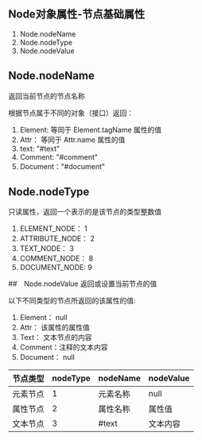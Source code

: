 
## Node对象属性-节点基础属性

1. Node.nodeName
2. Node.nodeType
3. Node.nodeValue

## Node.nodeName
返回当前节点的节点名称

根据节点属于不同的对象（接口）返回：
1. Element: 等同于 Element.tagName 属性的值
2. Attr： 等同于 Attr.name 属性的值
3. text: 	"#text"
4. Comment: "#comment"
5. Document："#document"

## Node.nodeType
只读属性，返回一个表示的是该节点的类型整数值
1. ELEMENT_NODE： 1
2. ATTRIBUTE_NODE： 2
3. TEXT_NODE： 3
4. COMMENT_NODE： 8
5. DOCUMENT_NODE: 9


##　Node.nodeValue
返回或设置当前节点的值

以下不同类型的节点所返回的该属性的值:
1. Element： null
2. Attr： 该属性的属性值
3. Text： 文本节点的内容
4. Comment：注释的文本内容
5. Document： null


| 节点类型 | nodeType | nodeName | nodeValue |
| -------- | -------- | -------- | --------- |
| 元素节点 | 1        | 元素名称 | null      |
| 属性节点 | 2        | 属性名称 | 属性值    |
| 文本节点 | 3        | #text    | 文本内容  |

